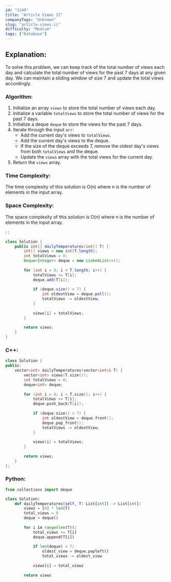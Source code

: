```yaml
---
id: "1149"
title: "Article Views II"
companyTags: "Unknown"
slug: "article-views-ii"
difficulty: "Medium"
tags: ["Database"]
---
```


## Explanation:
To solve this problem, we can keep track of the total number of views each day and calculate the total number of views for the past 7 days at any given day. We can maintain a sliding window of size 7 and update the total views accordingly.

### Algorithm:
1. Initialize an array `views` to store the total number of views each day.
2. Initialize a variable `totalViews` to store the total number of views for the past 7 days.
3. Initialize a deque `deque` to store the views for the past 7 days.
4. Iterate through the input `arr`:
   - Add the current day's views to `totalViews`.
   - Add the current day's views to the deque.
   - If the size of the deque exceeds 7, remove the oldest day's views from both `totalViews` and the deque.
   - Update the `views` array with the total views for the current day.
5. Return the `views` array.

### Time Complexity:
The time complexity of this solution is O(n) where n is the number of elements in the input array.

### Space Complexity:
The space complexity of this solution is O(n) where n is the number of elements in the input array.

:
:
```java
class Solution {
    public int[] dailyTemperatures(int[] T) {
        int[] views = new int[T.length];
        int totalViews = 0;
        Deque<Integer> deque = new LinkedList<>();
        
        for (int i = 0; i < T.length; i++) {
            totalViews += T[i];
            deque.add(T[i]);
            
            if (deque.size() > 7) {
                int oldestView = deque.poll();
                totalViews -= oldestView;
            }
            
            views[i] = totalViews;
        }
        
        return views;
    }
}
```

### C++:
```cpp
class Solution {
public:
    vector<int> dailyTemperatures(vector<int>& T) {
        vector<int> views(T.size());
        int totalViews = 0;
        deque<int> deque;
        
        for (int i = 0; i < T.size(); i++) {
            totalViews += T[i];
            deque.push_back(T[i]);
            
            if (deque.size() > 7) {
                int oldestView = deque.front();
                deque.pop_front();
                totalViews -= oldestView;
            }
            
            views[i] = totalViews;
        }
        
        return views;
    }
};
```

### Python:
```python
from collections import deque

class Solution:
    def dailyTemperatures(self, T: List[int]) -> List[int]:
        views = [0] * len(T)
        total_views = 0
        deque = deque()
        
        for i in range(len(T)):
            total_views += T[i]
            deque.append(T[i])
            
            if len(deque) > 7:
                oldest_view = deque.popleft()
                total_views -= oldest_view
            
            views[i] = total_views
        
        return views
```